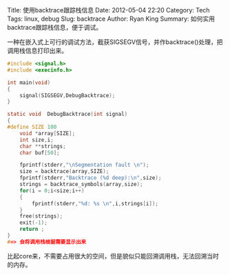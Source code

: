 Title:  使用backtrace跟踪栈信息
Date: 2012-05-04 22:20
Category: Tech
Tags: linux, debug
Slug: backtrace
Author: Ryan King
Summary: 如何实用backtrace跟踪栈信息，便于调试。

一种在嵌入式上可行的调试方法，截获SIGSEGV信号，并作backtrace()处理，把
调用栈信息打印出来。

<!--more-->

``` c
#include <signal.h>
#include <execinfo.h>

int main(void)
{
    signal(SIGSEGV,DebugBacktrace);
}

static void  DebugBacktrace(int signal)
{
#define SIZE 100
    void *array[SIZE];
    int size,i;
    char **strings;
    char buf[50];

    fprintf(stderr,"\nSegmentation fault \n");
    size = backtrace(array,SIZE);
    fprintf(stderr,"Backtrace (%d deep):\n",size);                                                                              
    strings = backtrace_symbols(array,size);
    for(i = 0;i<size;i++)
    {
        fprintf(stderr,"%d: %s \n",i,strings[i]);
    }
    free(strings);
    exit(-1);
    return ;
}
#=> 会将调用栈根据需要显示出来
```

比起core来，不需要占用很大的空间，但是貌似只能回溯调用栈，无法回溯当时的内存。
